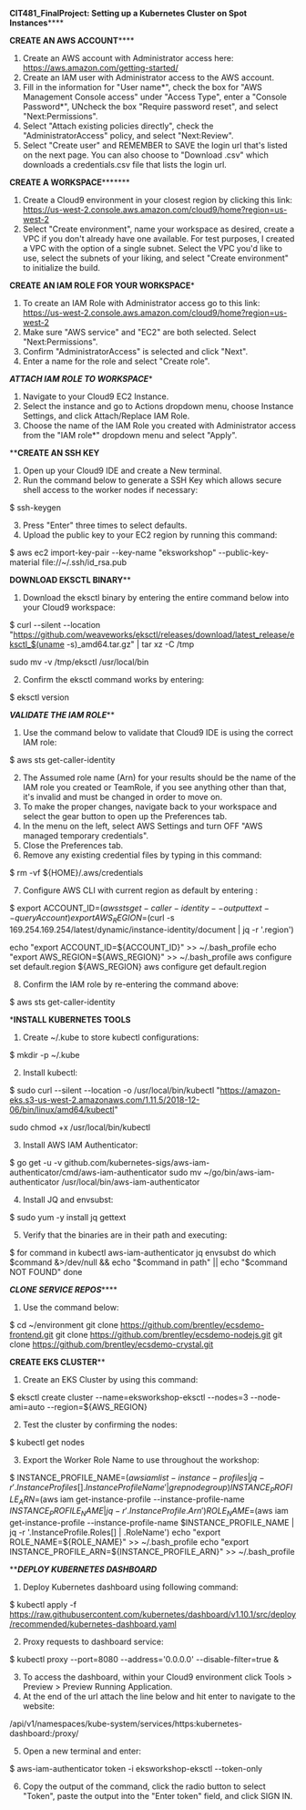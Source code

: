 ************CIT481_FinalProject: Setting up a Kubernetes Cluster on Spot Instances****************

************************************CREATE AN AWS ACCOUNT****************************************
1. Create an AWS account with Administrator access here: https://aws.amazon.com/getting-started/
2. Create an IAM user with Administrator access to the AWS account.
3. Fill in the information for "User name*", check the box for "AWS Management Console access" under "Access Type", enter a "Console Password*", UNcheck the box "Require password reset", and select "Next:Permissions".
4. Select "Attach existing policies directly", check the "AdministratorAccess" policy, and select "Next:Review". 
5. Select "Create user" and REMEMBER to SAVE the login url that's listed on the next page. You can also choose to "Download .csv" which downloads a credentials.csv file that lists the login url. 





************************************CREATE A WORKSPACE*******************************************
1. Create a Cloud9 environment in your closest region by clicking this link: https://us-west-2.console.aws.amazon.com/cloud9/home?region=us-west-2
2. Select "Create environment", name your workspace as desired, create a VPC if you don't already have one available. For test purposes, I created a VPC with the option of a single subnet. Select the VPC you'd like to use, select the subnets of your liking, and select "Create environment" to initialize the build. 





******************************CREATE AN IAM ROLE FOR YOUR WORKSPACE*******************************
1. To create an IAM Role with Administrator access go to this link: https://us-west-2.console.aws.amazon.com/cloud9/home?region=us-west-2
2. Make sure "AWS service" and "EC2" are both selected. Select "Next:Permissions". 
3. Confirm "AdministratorAccess" is selected and click "Next".
4. Enter a name for the role and select "Create role". 





***********************************ATTACH IAM ROLE TO WORKSPACE************************************
1. Navigate to your Cloud9 EC2 Instance.
2. Select the instance and go to Actions dropdown menu, choose Instance Settings, and click Attach/Replace IAM Role.
3. Choose the name of the IAM Role you created with Administrator access from the "IAM role*" dropdown menu and select "Apply".





******************************************CREATE AN SSH KEY****************************************
1. Open up your Cloud9 IDE and create a New terminal. 
2. Run the command below to generate a SSH Key which allows secure shell access to the worker nodes if necessary:

$ ssh-keygen

3. Press "Enter" three times to select defaults.
4. Upload the public key to your EC2 region by running this command:

$ aws ec2 import-key-pair --key-name "eksworkshop" --public-key-material file://~/.ssh/id_rsa.pub





************************************DOWNLOAD EKSCTL BINARY**************************************
1. Download the eksctl binary by entering the entire command below into your Cloud9 workspace:

$ curl --silent --location "https://github.com/weaveworks/eksctl/releases/download/latest_release/eksctl_$(uname -s)_amd64.tar.gz" | tar xz -C /tmp

sudo mv -v /tmp/eksctl /usr/local/bin

2. Confirm the eksctl command works by entering:

$ eksctl version





***********************************VALIDATE THE IAM ROLE*************************************
1. Use the command below to validate that Cloud9 IDE is using the correct IAM role:

$ aws sts get-caller-identity

2. The Assumed role name (Arn) for your results should be the name of the IAM role you created or TeamRole, if you see anything other than that, it's invalid and must be changed in order to move on. 
3. To make the proper changes, navigate back to your workspace and select the gear button to open up the Preferences tab. 
4. In the menu on the left, select AWS Settings and turn OFF "AWS managed temporary credentials".
5. Close the Preferences tab.
6. Remove any existing credential files by typing in this command:

$ rm -vf ${HOME}/.aws/credentials

7. Configure AWS CLI with current region as default by entering :

$ export ACCOUNT_ID=$(aws sts get-caller-identity --output text --query Account)
export AWS_REGION=$(curl -s 169.254.169.254/latest/dynamic/instance-identity/document | jq -r '.region')

echo "export ACCOUNT_ID=${ACCOUNT_ID}" >> ~/.bash_profile
echo "export AWS_REGION=${AWS_REGION}" >> ~/.bash_profile
aws configure set default.region ${AWS_REGION}
aws configure get default.region

8. Confirm the IAM role by re-entering the command above:

$ aws sts get-caller-identity





***********************************INSTALL KUBERNETES TOOLS**********************************
1. Create ~/.kube to store kubectl configurations:

$ mkdir -p ~/.kube

2. Install kubectl:

$ sudo curl --silent --location -o /usr/local/bin/kubectl "https://amazon-eks.s3-us-west-2.amazonaws.com/1.11.5/2018-12-06/bin/linux/amd64/kubectl"

sudo chmod +x /usr/local/bin/kubectl

3. Install AWS IAM Authenticator:

$ go get -u -v github.com/kubernetes-sigs/aws-iam-authenticator/cmd/aws-iam-authenticator
sudo mv ~/go/bin/aws-iam-authenticator /usr/local/bin/aws-iam-authenticator

4. Install JQ and envsubst:

$ sudo yum -y install jq gettext

5. Verify that the binaries are in their path and executing:

$ for command in kubectl aws-iam-authenticator jq envsubst
  do
    which $command &>/dev/null && echo "$command in path" || echo "$command NOT FOUND"
  done





***********************************CLONE SERVICE REPOS***************************************
1. Use the command below:

$ cd ~/environment
git clone https://github.com/brentley/ecsdemo-frontend.git
git clone https://github.com/brentley/ecsdemo-nodejs.git
git clone https://github.com/brentley/ecsdemo-crystal.git





************************************CREATE EKS CLUSTER**************************************
1. Create an EKS Cluster by using this command:

$ eksctl create cluster --name=eksworkshop-eksctl --nodes=3 --node-ami=auto --region=${AWS_REGION}

2. Test the cluster by confirming the nodes:

$ kubectl get nodes

3. Export the Worker Role Name to use throughout the workshop:

$ INSTANCE_PROFILE_NAME=$(aws iam list-instance-profiles | jq -r '.InstanceProfiles[].InstanceProfileName' | grep nodegroup)
INSTANCE_PROFILE_ARN=$(aws iam get-instance-profile --instance-profile-name $INSTANCE_PROFILE_NAME | jq -r '.InstanceProfile.Arn')
ROLE_NAME=$(aws iam get-instance-profile --instance-profile-name $INSTANCE_PROFILE_NAME | jq -r '.InstanceProfile.Roles[] | .RoleName')
echo "export ROLE_NAME=${ROLE_NAME}" >> ~/.bash_profile
echo "export INSTANCE_PROFILE_ARN=${INSTANCE_PROFILE_ARN}" >> ~/.bash_profile





***********************************DEPLOY KUBERNETES DASHBOARD*********************************
1. Deploy Kubernetes dashboard using following command:

$ kubectl apply -f https://raw.githubusercontent.com/kubernetes/dashboard/v1.10.1/src/deploy/recommended/kubernetes-dashboard.yaml

2. Proxy requests to dashboard service:

$ kubectl proxy --port=8080 --address='0.0.0.0' --disable-filter=true &

3. To access the dashboard, within your Cloud9 environment click Tools > Preview > Preview Running Application.
4. At the end of the url attach the line below and hit enter to navigate to the website:

/api/v1/namespaces/kube-system/services/https:kubernetes-dashboard:/proxy/

5. Open a new terminal and enter:

$ aws-iam-authenticator token -i eksworkshop-eksctl --token-only

6. Copy the output of the command, click the radio button to select "Token", paste the output into the "Enter token" field, and click SIGN IN. 

